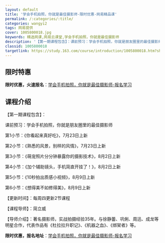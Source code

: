 ```yaml
---
layout: default
title: '学会手机拍照，你就是最佳摄影师-限时优惠-网易精品课'
permalink: /:categories/:title/
categories: wangyi2
tags: 网易提供
cover: 1005800018.jpg
keywords: 精选网课,网易云课堂,学会手机拍照，你就是最佳摄影师
description: '【第一期课程包含】：课前预习：学会手机拍照，你就是朋友圈里的最佳摄影师第1小节：《你看起来真好吃》，7月23日上新第2小'
classid: 1005800018
targetlink: https://study.163.com/course/introduction/1005800018.htm?share=1&shareId=1025206652&utm_campaign=share&utm_medium=iphoneShare&utm_source=&utm_u=1025206652
---
```


## 限时特惠

**限时优惠，火速报名**：[学会手机拍照，你就是最佳摄影师-报名学习](https://study.163.com/course/introduction/1005800018.htm?share=1&shareId=1025206652&utm_campaign=share&utm_medium=iphoneShare&utm_source=&utm_u=1025206652)

## 课程介绍

【第一期课程包含】：

课前预习：学会手机拍照，你就是朋友圈里的最佳摄影师

第1小节：《你看起来真好吃》，7月23日上新

第2小节：《熟悉的风景，别样的风情》，7月23日上新

第3小节：《萌宠照片分分钟暴露你的摄影技术》，8月2日上新

第4小节：《加个辅助镜头，手机简直开挂了！》，8月2日上新

第5小节：《10秒拍出质感小视频》，8月9日上新

第6小节：《想得美不如修得美》，8月9日上新

【更新时间】：每周四更新2节课程

【课程导师】：简立威

【导师介绍】：著名摄影师，实战拍摄经验35年。与徐静蕾、巩俐、周迅、成龙等明星合作，代表作品有《杜拉拉升职记》、《机器之血》、《绑架者》等。

**限时优惠，报名地址**：[学会手机拍照，你就是最佳摄影师-报名学习](https://study.163.com/course/introduction/1005800018.htm?share=1&shareId=1025206652&utm_campaign=share&utm_medium=iphoneShare&utm_source=&utm_u=1025206652)

